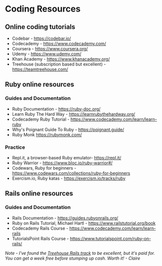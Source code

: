 # Coding Resources

## Online coding tutorials

* Codebar - https://codebar.io/
* Codecademy - https://www.codecademy.com/
* Coursera - https://www.coursera.org/
* Udemy - https://www.udemy.com/
* Khan Academy - https://www.khanacademy.org/
* Treehouse (subscription based but excellent) - https://teamtreehouse.com/

## Ruby online resources

### Guides and Documentation

* Ruby Documentation - https://ruby-doc.org/
* Learn Ruby The Hard Way - https://learnrubythehardway.org/
* Codecademy Ruby Tutorial - https://www.codecademy.com/learn/learn-ruby
* Why's Poignant Guide To Ruby - https://poignant.guide/
* Ruby Monk https://rubymonk.com/


### Practice

* Repl.it, a browser-based Ruby emulator- https://repl.it/
* Ruby Warrior - https://www.bloc.io/ruby-warrior#/
* Codewars, Ruby for beginners - https://www.codewars.com/collections/ruby-for-beginners
* Exercism.io, Ruby katas - https://exercism.io/tracks/ruby

## Rails online resources

### Guides and Documentation

* Rails Documentation - https://guides.rubyonrails.org/
* Ruby on Rails Tutorial, Michael Hartl - https://www.railstutorial.org/book
* Codecademy Rails Course - https://www.codecademy.com/learn/learn-rails
* TutorialsPoint Rails Course - https://www.tutorialspoint.com/ruby-on-rails/

*Note - I've found the [Treehouse Rails track](https://teamtreehouse.com/tracks/rails-development) to be excellent, but it's paid for. You can get a week free before stumping up cash. Worth it! - Claire*

